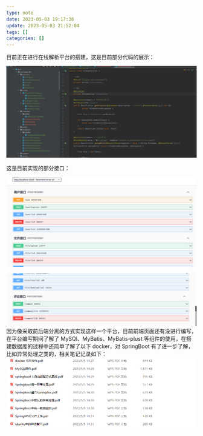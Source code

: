 ```yaml
---
type: note
date: 2023-05-03 19:17:38
update: 2023-05-03 21:52:04
tags: []
categories: []
---
```




目前正在进行在线解析平台的搭建，这是目前部分代码的展示：

![](附件/image/未命名_image_1.png)

这是目前实现的部分接口：

![](附件/image/未命名_image_2.png)

![](附件/image/未命名_image_3.png)
因为像采取前后端分离的方式实现这样一个平台，目前前端页面还有没进行编写，在平台编写期间了解了 MySQl、MyBatis、MyBatis-plust 等组件的使用，在搭建数据库的过程中还简单了解了以下 docker，对 SpringBoot 有了进一步了解，比如异常处理之类的，相关笔记记录如下：
![](附件/image/未命名_image_4.png)

